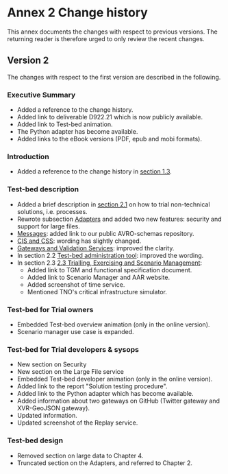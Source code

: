 # Annex 2 Change history

This annex documents the changes with respect to previous versions. The returning reader is therefore urged to only review the recent changes.

## Version 2

The changes with respect to the first version are described in the following.

### Executive Summary

- Added a reference to the change history.
- Added link to deliverable D922.21 which is now publicly available.
- Added link to Test-bed animation.
- The Python adapter has become available.
- Added links to the eBook versions (PDF, epub and mobi formats).

### Introduction

- Added a reference to the change history in [section 1.3](introduction.md#13-organisation-of-the-document).

### Test-bed description

- Added a brief description in [section 2.1](test-bed-description.md#21-core) on how to trial non-technical solutions, i.e. processes.
- Rewrote subsection [Adapters](test-bed-description.md#adapters) and added two new features: security and support for large files.
- [Messages](test-bed-description.md#messages): added link to our public AVRO-schemas repository.
- [CIS and CSS](test-bed-description.md#cis-and-css): wording has slightly changed.
- [Gateways and Validation Services](test-bed-description.md#gateways-and-validation-services): improved the clarity.
- In section 2.2 [Test-bed administration tool](test-bed-description.md#22test-bed-administration-tool): improved the wording.
- In section 2.3 [2.3 Trialling, Exercising and Scenario Management](test-bed-description.md#23-trialling-exercising-and-scenario-management):
  - Added link to TGM and functional specification document.
  - Added link to Scenario Manager and AAR website.
  - Added screenshot of time service. 
  - Mentioned TNO's critical infrastructure simulator.

### Test-bed for Trial owners

- Embedded Test-bed overview animation (only in the online version).
- Scenario manager use case is expanded.

### Test-bed for Trial developers & sysops

- New section on Security
- New section on the Large File service
- Embedded Test-bed developer animation (only in the online version).
- Added link to the report "Solution testing procedure".
- Added link to the Python adapter which has become available.
- Added information about two gateways on GitHub (Twitter gateway and XVR-GeoJSON gateway).
- Updated information.
- Updated screenshot of the Replay service.

### Test-bed design

- Removed section on large data to Chapter 4.
- Truncated section on the Adapters, and referred to Chapter 2.


